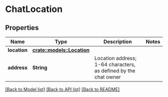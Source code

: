 # ChatLocation

## Properties

Name | Type | Description | Notes
------------ | ------------- | ------------- | -------------
**location** | [**crate::models::Location**](Location.md) |  | 
**address** | **String** | Location address; 1-64 characters, as defined by the chat owner | 

[[Back to Model list]](../README.md#documentation-for-models) [[Back to API list]](../README.md#documentation-for-api-endpoints) [[Back to README]](../README.md)



